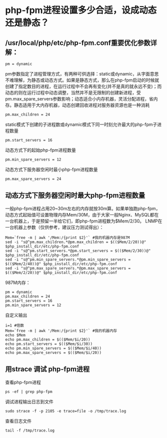 # php-fpm进程设置多少合适，设成动态还是静态？

## /usr/local/php/etc/php-fpm.conf重要优化参数详解：

```pm = dynamic```

pm参数指定了进程管理方式，有两种可供选择：static或dynamic，从字面意思不难理解，为静态或动态方式。如果是静态方式，那么在php-fpm启动的时候就创建了指定数目的进程，在运行过程中不会再有变化(并不是真的就永远不变)；而动态的则在运行过程中动态调整，当然并不是无限制的创建新进程，受pm.max_spare_servers参数影响；动态适合小内存机器，灵活分配进程，省内存。静态适用于大内存机器，动态创建回收进程对服务器资源也是一种消耗

```pm.max_children = 24```

static模式下创建的子进程数或dynamic模式下同一时刻允许最大的php-fpm子进程数量

```pm.start_servers = 16```

动态方式下的起始php-fpm进程数量

```pm.min_spare_servers = 12```

动态方式下服务器空闲时最小php-fpm进程数量

```pm.max_spare_servers = 24```

## 动态方式下服务器空闲时最大php-fpm进程数量

一般php-fpm进程占用20~30m左右的内存就按30m算。如果单独跑php-fpm，动态方式起始值可设置物理内存Mem/30M，由于大家一般Nginx、MySQL都在一台机器上，于是预留一半给它们，即php-fpm进程数为$Mem/2/30。
LNMP在一台机器上参数（仅供参考，建议压力测试得出）：

```
Mem=`free -m | awk '/Mem:/{print $2}'` #我的机器内存是987M
sed -i "s@^pm.max_children.*@pm.max_children = $(($Mem/2/20))@" $php_install_dir/etc/php-fpm.conf
sed -i "s@^pm.start_servers.*@pm.start_servers = $(($Mem/2/30))@" $php_install_dir/etc/php-fpm.conf
sed -i "s@^pm.min_spare_servers.*@pm.min_spare_servers = $(($Mem/2/40))@" $php_install_dir/etc/php-fpm.conf
sed -i "s@^pm.max_spare_servers.*@pm.max_spare_servers = $(($Mem/2/20))@" $php_install_dir/etc/php-fpm.conf
```

987M内存：
```
pm = dynamic
pm.max_children = 24
pm.start_servers = 16
pm.min_spare_servers = 12
```

自定义输出
```
i=1 #倍数
Mem=`free -m | awk '/Mem:/{print $2}'` #我的机器内存
echo $Mem
echo pm.max_children = $(($Mem/$i/20))
echo pm.start_servers = $(($Mem/$i/30))
echo pm.min_spare_servers = $(($Mem/$i/40))
echo pm.max_spare_servers = $(($Mem/$i/20))
```

## 用strace 调试 php-fpm进程

查看php-fpm进程
```
ps -ef | grep php-fpm
```

调试进程输出日志到文件
```
sudo strace -f -p 2105 -e trace=file -o /tmp/trace.log
```

查看日志文件
```
tail -f /tmp/trace.log
```
